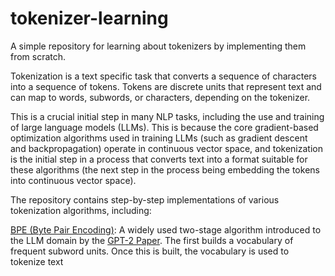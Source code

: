 # tokenizer-learning

A simple repository for learning about tokenizers by implementing them from scratch.


Tokenization is a text specific task that converts a sequence of characters into a sequence of tokens. Tokens are discrete units that represent text and can map to words, subwords, or characters, depending on the tokenizer.

This is a crucial initial step in many NLP tasks, including the use and training of large language models (LLMs). This is because the core gradient-based optimization algorithms used in training LLMs (such as gradient descent and backpropagation) operate in continuous vector space, and tokenization is the initial step in a process that converts text into a format suitable for these algorithms (the next step in the process being embedding the tokens into continuous vector space).

The repository contains step-by-step implementations of various tokenization algorithms, including:

[BPE (Byte Pair Encoding)](./bpe/README.md): A widely used two-stage algorithm introduced to the LLM domain by the [GPT-2 Paper](https://cdn.openai.com/better-language-models/language_models_are_unsupervised_multitask_learners.pdf). The first builds a vocabulary of frequent subword units. Once this is built, the vocabulary is used to tokenize text 